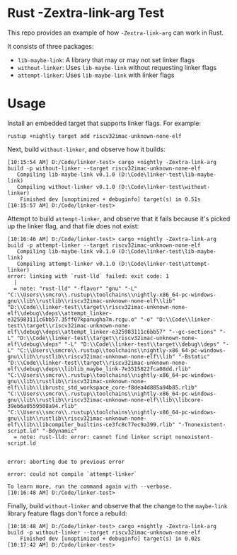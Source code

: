 # Rust -Zextra-link-arg Test

This repo provides an example of how `-Zextra-link-arg` can work in Rust.

It consists of three packages:

* `lib-maybe-link`: A library that may or may not set linker flags
* `without-linker`: Uses `lib-maybe-link` without requesting linker flags
* `attempt-linker`: Uses `lib-maybe-link` with linker flags

# Usage

Install an embedded target that supports linker flags. For example:

```
rustup +nightly target add riscv32imac-unknown-none-elf
```

Next, build `without-linker`, and observe how it builds:

```
[10:15:54 AM] D:/Code/linker-test> cargo +nightly -Zextra-link-arg build -p without-linker --target riscv32imac-unknown-none-elf
   Compiling lib-maybe-link v0.1.0 (D:\Code\linker-test\lib-maybe-link)
   Compiling without-linker v0.1.0 (D:\Code\linker-test\without-linker)
    Finished dev [unoptimized + debuginfo] target(s) in 0.51s
[10:15:57 AM] D:/Code/linker-test>
```

Attempt to build `attempt-linker`, and observe that it fails because it's picked up the linker flag, and that file does not exist:

```
[10:16:46 AM] D:/Code/linker-test> cargo +nightly -Zextra-link-arg build -p attempt-linker --target riscv32imac-unknown-none-elf
   Compiling lib-maybe-link v0.1.0 (D:\Code\linker-test\lib-maybe-link)
   Compiling attempt-linker v0.1.0 (D:\Code\linker-test\attempt-linker)
error: linking with `rust-lld` failed: exit code: 1
  |
  = note: "rust-lld" "-flavor" "gnu" "-L" "C:\\Users\\smcro\\.rustup\\toolchains\\nightly-x86_64-pc-windows-gnu\\lib\\rustlib\\riscv32imac-unknown-none-elf\\lib" "D:\\Code\\linker-test\\target\\riscv32imac-unknown-none-elf\\debug\\deps\\attempt_linker-e325983111c6bb57.35ff07kpanugha7m.rcgu.o" "-o" "D:\\Code\\linker-test\\target\\riscv32imac-unknown-none-elf\\debug\\deps\\attempt_linker-e325983111c6bb57" "--gc-sections" "-L" "D:\\Code\\linker-test\\target\\riscv32imac-unknown-none-elf\\debug\\deps" "-L" "D:\\Code\\linker-test\\target\\debug\\deps" "-L" "C:\\Users\\smcro\\.rustup\\toolchains\\nightly-x86_64-pc-windows-gnu\\lib\\rustlib\\riscv32imac-unknown-none-elf\\lib" "-Bstatic" "D:\\Code\\linker-test\\target\\riscv32imac-unknown-none-elf\\debug\\deps\\liblib_maybe_link-7e3515822fca08dd.rlib" "C:\\Users\\smcro\\.rustup\\toolchains\\nightly-x86_64-pc-windows-gnu\\lib\\rustlib\\riscv32imac-unknown-none-elf\\lib\\librustc_std_workspace_core-f8dea4d885a94b85.rlib" "C:\\Users\\smcro\\.rustup\\toolchains\\nightly-x86_64-pc-windows-gnu\\lib\\rustlib\\riscv32imac-unknown-none-elf\\lib\\libcore-39eb6a0559508a94.rlib" "C:\\Users\\smcro\\.rustup\\toolchains\\nightly-x86_64-pc-windows-gnu\\lib\\rustlib\\riscv32imac-unknown-none-elf\\lib\\libcompiler_builtins-ce3fc8c77ec9a399.rlib" "-Tnonexistent-script.ld" "-Bdynamic"
  = note: rust-lld: error: cannot find linker script nonexistent-script.ld


error: aborting due to previous error

error: could not compile `attempt-linker`

To learn more, run the command again with --verbose.
[10:16:48 AM] D:/Code/linker-test>
```

Finally, build `without-linker` and observe that the change to the `maybe-link` library feature flags don't force a rebuild:

```
[10:16:48 AM] D:/Code/linker-test> cargo +nightly -Zextra-link-arg build -p without-linker --target riscv32imac-unknown-none-elf
    Finished dev [unoptimized + debuginfo] target(s) in 0.02s
[10:17:42 AM] D:/Code/linker-test>
```
